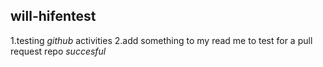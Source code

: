 ## will-hifentest
1.testing *github* activities
2.add something to my read me to test for a pull request
repo *succesful* 
